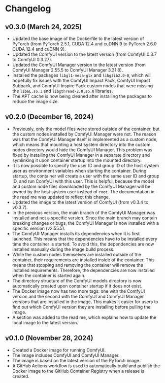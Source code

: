 # Changelog

## v0.3.0 (March 24, 2025)

- Updated the base image of the Dockerfile to the latest version of PyTorch (from PyTorch 2.5.1, CUDA 12.4 and cuDNN 9 to PyTorch 2.6.0 CUDA 12.4 and cuDNN 9).
- Updated the ComfyUI version to the latest version (from ComfyUI 0.3.7 to ComfyUI 0.3.27).
- Updated the ComfyUI Manager version to the latest version (from ComfyUI Manager 2.55.5 to ComfyUI Manager 3.31.8).
- Installed the packages `libgl1-mesa-glx` and `libglib2.0-0`, which will hopefully fix issues with the ComfyUI Impact Pack, ComfyUI Impact Subpack, and ComfyUI Inspire Pack custom nodes that were missing the `libGL.so.1` and `libgthread-2.0.so.0` libraries.
- The APT cache is now being cleaned after installing the packages to reduce the image size.

## v0.2.0 (December 16, 2024)

- Previously, only the model files were stored outside of the container, but the custom nodes installed by ComfyUI Manager were not. The reason was that the ComfyUI Manager itself is implemented as a custom node, which means that mounting a host system directory into the custom nodes directory would hide the ComfyUI Manager. This problem was fixed by installing the ComfyUI Manager in a separate directory and symlinking it upon container startup into the mounted directory.
- It is now possible to specify the user ID and group ID of the host system user as environment variables when starting the container. During startup, the container will create a user with the same user ID and group ID, and run ComfyUI with this user. This is helpful, because the model and custom node files downloaded by the ComfyUI Manager will be owned by the host system user instead of `root`. The documentation in the read me was updated to reflect this change.
- Updated the image to the latest version of ComfyUI (from v0.3.4 to v0.3.7).
- In the previous version, the main branch of the ComfyUI Manager was installed and not a specific version. Since the main branch may contain breaking changes or bugs, the ComfyUI Manager is now installed with a specific version (v2.55.5).
- The ComfyUI Manager installs its dependencies when it is first launched. This means that the dependencies have to be installed every time the container is started. To avoid this, the dependencies are now installed manually during the image build process.
- While the custom nodes themselves are installed outside of the container, their requirements are installed inside of the container. This means that stopping and removing the container will remove the installed requirements. Therefore, the dependencies are now installed when the container is started again.
- The directory structure of the ComfyUI models directory is now automatically created upon container startup if it does not exist.
- The Docker image now has two more tags: one with the ComfyUI version and the second with the ComfyUI and ComfyUI Manager versions that are installed in the image. This makes it easier for users to find out which ComfyUI version they are installing before pulling the image.
- A section was added to the read me, which explains how to update the local image to the latest version.

## v0.1.0 (November 28, 2024)

- Created a Docker image for running ComfyUI.
- The image includes ComfyUI and ComfyUI Manager.
- The image is based on the latest version of the PyTorch image.
- A GitHub Actions workflow is used to automatically build and publish the Docker image to the GitHub Container Registry when a release is created.
